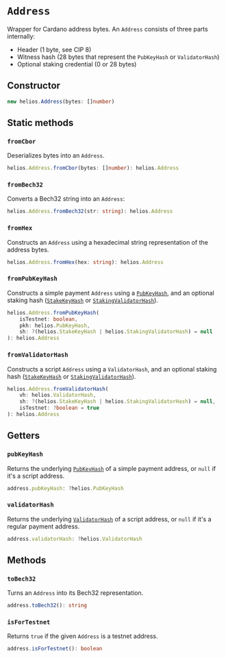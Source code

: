 # `Address`

Wrapper for Cardano address bytes. An `Address` consists of three parts internally:

  * Header (1 byte, see CIP 8)
  * Witness hash (28 bytes that represent the `PubKeyHash` or `ValidatorHash`)
  * Optional staking credential (0 or 28 bytes)

## Constructor

```ts
new helios.Address(bytes: []number)
```

## Static methods

### `fromCbor`

Deserializes bytes into an `Address`.

```ts
helios.Address.fromCbor(bytes: []number): helios.Address
```

### `fromBech32`

Converts a Bech32 string into an `Address`:

```ts
helios.Address.fromBech32(str: string): helios.Address
```

### `fromHex`

Constructs an `Address` using a hexadecimal string representation of the address bytes.

```ts
helios.Address.fromHex(hex: string): helios.Address
```

### `fromPubKeyHash`

Constructs a simple payment `Address` using a [`PubKeyHash`](./pubkeyhash.md), and an optional staking hash ([`StakeKeyHash`](./stakekeyhash.md) or [`StakingValidatorHash`](./stakingvalidatorhash.md)).

```ts
helios.Address.fromPubKeyHash(
    isTestnet: boolean, 
    pkh: helios.PubKeyHash,
    sh: ?(helios.StakeKeyHash | helios.StakingValidatorHash) = null
): helios.Address
```

### `fromValidatorHash`

Constructs a script `Address` using a `ValidatorHash`, and an optional staking hash ([`StakeKeyHash`](./stakekeyhash.md) or [`StakingValidatorHash`](./stakingvalidatorhash.md)).

```ts
helios.Address.fromValidatorHash(
    vh: helios.ValidatorHash,
    sh: ?(helios.StakeKeyHash | helios.StakingValidatorHash) = null,
    isTestnet: ?boolean = true
): helios.Address
```

## Getters

### `pubKeyHash`

Returns the underlying [`PubKeyHash`](./pubkeyhash.md) of a simple payment address, or `null` if it's a script address.

```ts
address.pubKeyHash: ?helios.PubKeyHash
```

### `validatorHash`

Returns the underlying [`ValidatorHash`](./validatorhash.md) of a script address, or `null` if it's a regular payment address.

```ts
address.validatorHash: ?helios.ValidatorHash
```

## Methods

### `toBech32`

Turns an `Address` into its Bech32 representation.

```ts
address.toBech32(): string
```

### `isForTestnet`

Returns `true` if the given `Address` is a testnet address.

```ts
address.isForTestnet(): boolean
```
